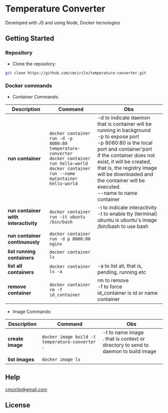 # Temperature Converter

Developed with JS and using Node, Docker tecnologies

## Getting Started

### Repository

- Clone the repository:

```sh
git clone https://github.com/cmcirilo/temperature-converter.git
```

### Docker commands

- Container Commands:

| Description                          | Command                                                                                                                                                           | Obs                                                                                                                                                                                                                                                                                                                                 |
| ------------------------------------ | ----------------------------------------------------------------------------------------------------------------------------------------------------------------- | ----------------------------------------------------------------------------------------------------------------------------------------------------------------------------------------------------------------------------------------------------------------------------------------------------------------------------------- |
| **run container**                    | `docker container run -d -p 8080:80 temperature-converter` <br /> `docker container run hello-world` <br /> `docker container run --name myContainer hello-world` | -d to indicate daemon that is container will be running in background <br /> -p to expose port <br /> -p 8080:80 is the local port and container'port<br /> if the container does not exist, it will be created, that is, the registry image will be downloaded and the container will be executed. <br /> --name to name container |
| **run container with interactivity** | `docker container run -it ubuntu /bin/bash`                                                                                                                       | -i to indicate interactivity<br /> -t to enable tty (terminal) <br /> ubuntu is ubuntu's image <br /> /bin/bash to use bash                                                                                                                                                                                                         |
| **run container continuously**       | `docker container run -d p 8080:80 nginx`                                                                                                                         |                                                                                                                                                                                                                                                                                                                                     |
| **list running containers**          | `docker container ls`                                                                                                                                             |                                                                                                                                                                                                                                                                                                                                     |
| **list all containers**              | `docker container ls -a`                                                                                                                                          | -a to list all, that is, pending, running etc                                                                                                                                                                                                                                                                                       |
| **remove container**                 | `docker container rm -f id_container`                                                                                                                             | rm to remove<br /> -f to force <br /> id_container is id or name container                                                                                                                                                                                                                                                          |

- Image Commands:

| Description      | Command                                         | Obs                                                                                     |
| ---------------- | ----------------------------------------------- | --------------------------------------------------------------------------------------- |
| **create image** | `docker image build -t temperature-converter .` | -t to name image <br /> . that is context or directory to send to daemon to build image |
| **list images**  | `docker image ls`                               |                                                                                         |

## Help

cmcirilo@gmail.com

## License
